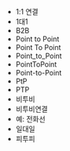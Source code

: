 ﻿- 1:1 연결
- 1대1
- B2B
- Point to Point
- Point To Point
- Point_to_Point
- PointToPoint
- Point-to-Point
- PtP
- PTP
- 비투비
- 비투비연결
- 예: 전화선
- 일대일
- 피투피
